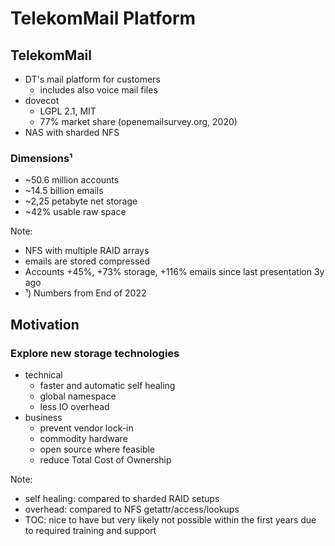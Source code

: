 <!-- .slide: data-state="section-break" id="section-break-1" data-timing="10s" -->
# TelekomMail Platform


<!-- .slide: data-state="normal" id="telekommail" data-timing="20s" data-menu-title="TelekomMail" -->
## TelekomMail

* DT's mail platform for customers <!-- .element class="fragment" data-fragment-index="1"-->
  * includes also voice mail files <!-- .element class="fragment" data-fragment-index="1"-->
* dovecot <!-- .element class="fragment" data-fragment-index="2"-->
  * LGPL 2.1, MIT <!-- .element class="fragment" data-fragment-index="2"-->
  * 77% market share (openemailsurvey.org, 2020) <!-- .element class="fragment" data-fragment-index="2"-->
* NAS with sharded NFS <!-- .element class="fragment" data-fragment-index="3"-->

### Dimensions¹ <!-- .element class="fragment" data-fragment-index="5"-->
* ~50.6 million accounts <!-- .element class="fragment" data-fragment-index="5"-->
* ~14.5 billion emails <!-- .element class="fragment" data-fragment-index="5"-->
* ~2,25 petabyte net storage <!-- .element class="fragment" data-fragment-index="6"-->
* ~42% usable raw space <!-- .element class="fragment" data-fragment-index="6"-->

Note:
- NFS with multiple RAID arrays
- emails are stored compressed
- Accounts +45%, +73% storage, +116% emails since last presentation 3y ago
- ¹) Numbers from End of 2022


<!-- .slide: data-state="normal" id="project-motivation" data-timing="20s" data-menu-title="Project Motivation" -->
## Motivation

### Explore new storage technologies

* technical <!-- .element class="fragment" data-fragment-index="0"-->
  * faster and automatic self healing <!-- .element class="fragment" data-fragment-index="1"-->
  * global namespace <!-- .element class="fragment" data-fragment-index="2"-->
  * less IO overhead <!-- .element class="fragment" data-fragment-index="3"-->
* business <!-- .element class="fragment" data-fragment-index="4"-->
  * prevent vendor lock-in <!-- .element class="fragment" data-fragment-index="5"-->
  * commodity hardware <!-- .element class="fragment" data-fragment-index="6"-->
  * open source where feasible <!-- .element class="fragment" data-fragment-index="7"-->
  * reduce Total Cost of Ownership <!-- .element class="fragment" data-fragment-index="8"-->

Note: 
- self healing: compared to sharded RAID setups
- overhead: compared to NFS getattr/access/lookups
- TOC: nice to have but very likely not possible within the first years due to required training and support
